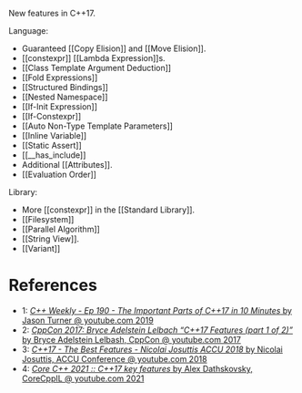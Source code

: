 New features in C++17.

Language:
- Guaranteed [[Copy Elision]] and [[Move Elision]].
- [[constexpr]] [[Lambda Expression]]s.
- [[Class Template Argument Deduction]]
- [[Fold Expressions]]
- [[Structured Bindings]]
- [[Nested Namespace]]
- [[If-Init Expression]]
- [[If-Constexpr]]
- [[Auto Non-Type Template Parameters]]
- [[Inline Variable]]
- [[Static Assert]]
- [[__has_include]]
- Additional [[Attributes]].
- [[Evaluation Order]]

Library:

- More [[constexpr]] in the [[Standard Library]].
- [[Filesystem]]
- [[Parallel Algorithm]]
- [[String View]].
- [[Variant]]


# References

- 1: [_C++ Weekly - Ep 190 - The Important Parts of C++17 in 10 Minutes_ by Jason Turner @ youtube.com 2019](https://www.youtube.com/watch?v=QpFjOlzg1r4)
- 2: [_CppCon 2017: Bryce Adelstein Lelbach “C++17 Features (part 1 of 2)”_ by Bryce Adelstein Lelbash, CppCon @ youtube.com 2017](https://youtu.be/fI2xiUqqH3Q)
- 3: [_C++17 - The Best Features - Nicolai Josuttis ACCU 2018_ by Nicolai Josuttis, ACCU Conference @ youtube.com 2018](https://youtu.be/e2ZQyYr0Oi0)
- 4: [_Core C++ 2021 :: C++17 key features_ by Alex Dathskovsky, CoreCppIL @ youtube.com 2021](https://www.youtube.com/watch?v=3gGhP0C-xOY)
